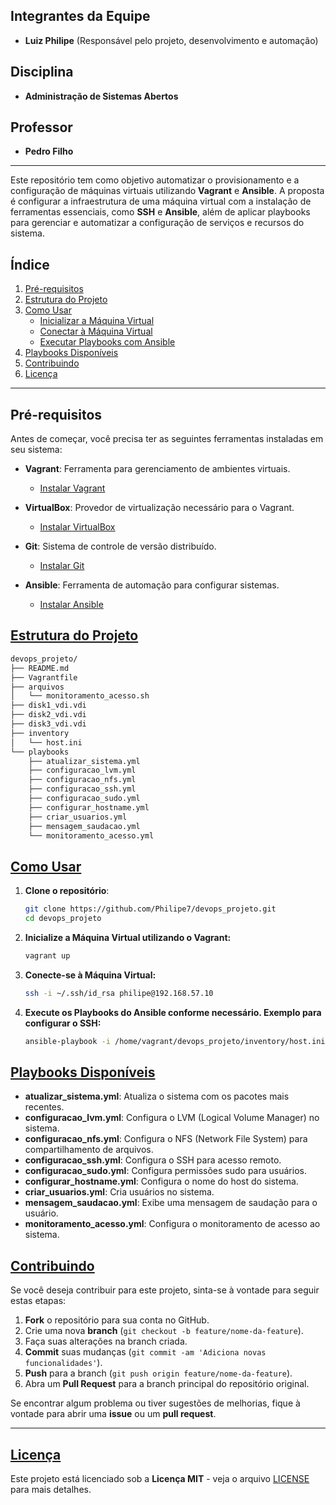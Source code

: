## Integrantes da Equipe

- **Luiz Philipe** (Responsável pelo projeto, desenvolvimento e automação)
  
## Disciplina

- **Administração de Sistemas Abertos**

## Professor

- **Pedro Filho**
---
Este repositório tem como objetivo automatizar o provisionamento e a configuração de máquinas virtuais utilizando **Vagrant** e **Ansible**. A proposta é configurar a infraestrutura de uma máquina virtual com a instalação de ferramentas essenciais, como **SSH** e **Ansible**, além de aplicar playbooks para gerenciar e automatizar a configuração de serviços e recursos do sistema.


## Índice

1. [Pré-requisitos](#pré-requisitos)
2. [Estrutura do Projeto](#estrutura-do-projeto)
3. [Como Usar](#como-usar)
   - [Inicializar a Máquina Virtual](#inicializar-a-máquina-virtual)
   - [Conectar à Máquina Virtual](#conectar-a-maquina-virtual)
   - [Executar Playbooks com Ansible](#executar-playbooks-com-ansible)
4. [Playbooks Disponíveis](#playbooks)
5. [Contribuindo](#contribuindo)
6. [Licença](#licença)

---

## Pré-requisitos

Antes de começar, você precisa ter as seguintes ferramentas instaladas em seu sistema:

- **Vagrant**: Ferramenta para gerenciamento de ambientes virtuais.
  - [Instalar Vagrant](https://www.vagrantup.com/docs/installation)
  
- **VirtualBox**: Provedor de virtualização necessário para o Vagrant.
  - [Instalar VirtualBox](https://www.virtualbox.org/wiki/Downloads)

- **Git**: Sistema de controle de versão distribuído.
  - [Instalar Git](https://git-scm.com/book/en/v2/Getting-Started-Installing-Git)

- **Ansible**: Ferramenta de automação para configurar sistemas.
  - [Instalar Ansible](https://docs.ansible.com/ansible/latest/installation_guide/index.html)

## [Estrutura do Projeto](#estrutura-do-projeto)

   ```bash
   devops_projeto/
   ├── README.md
   ├── Vagrantfile
   ├── arquivos
   │   └── monitoramento_acesso.sh
   ├── disk1_vdi.vdi
   ├── disk2_vdi.vdi
   ├── disk3_vdi.vdi
   ├── inventory
   │   └── host.ini
   └── playbooks
       ├── atualizar_sistema.yml
       ├── configuracao_lvm.yml
       ├── configuracao_nfs.yml
       ├── configuracao_ssh.yml
       ├── configuracao_sudo.yml
       ├── configurar_hostname.yml
       ├── criar_usuarios.yml
       ├── mensagem_saudacao.yml
       └── monitoramento_acesso.yml
 ```

## [Como Usar](#como-usar)
1. **Clone o repositório**:
   ```bash
   git clone https://github.com/Philipe7/devops_projeto.git
   cd devops_projeto
   
2. **Inicialize a Máquina Virtual utilizando o Vagrant:** 
   ```bash
   vagrant up

4. **Conecte-se à Máquina Virtual:**
   ```bash
   ssh -i ~/.ssh/id_rsa philipe@192.168.57.10

6. **Execute os Playbooks do Ansible conforme necessário. Exemplo para configurar o SSH:**
   ```bash
   ansible-playbook -i /home/vagrant/devops_projeto/inventory/host.ini /home/vagrant/devops_projeto/playbooks/configuracao_ssh.yml

## [Playbooks Disponíveis](#playbooks)

- **atualizar_sistema.yml**: Atualiza o sistema com os pacotes mais recentes.
- **configuracao_lvm.yml**: Configura o LVM (Logical Volume Manager) no sistema.
- **configuracao_nfs.yml**: Configura o NFS (Network File System) para compartilhamento de arquivos.
- **configuracao_ssh.yml**: Configura o SSH para acesso remoto.
- **configuracao_sudo.yml**: Configura permissões sudo para usuários.
- **configurar_hostname.yml**: Configura o nome do host do sistema.
- **criar_usuarios.yml**: Cria usuários no sistema.
- **mensagem_saudacao.yml**: Exibe uma mensagem de saudação para o usuário.
- **monitoramento_acesso.yml**: Configura o monitoramento de acesso ao sistema.

## [Contribuindo](#contribuindo)

Se você deseja contribuir para este projeto, sinta-se à vontade para seguir estas etapas:

1. **Fork** o repositório para sua conta no GitHub.
2. Crie uma nova **branch** (`git checkout -b feature/nome-da-feature`).
3. Faça suas alterações na branch criada.
4. **Commit** suas mudanças (`git commit -am 'Adiciona novas funcionalidades'`).
5. **Push** para a branch (`git push origin feature/nome-da-feature`).
6. Abra um **Pull Request** para a branch principal do repositório original.

Se encontrar algum problema ou tiver sugestões de melhorias, fique à vontade para abrir uma **issue** ou um **pull request**.

---

## [Licença](#licença)

Este projeto está licenciado sob a **Licença MIT** - veja o arquivo [LICENSE](LICENSE) para mais detalhes.



